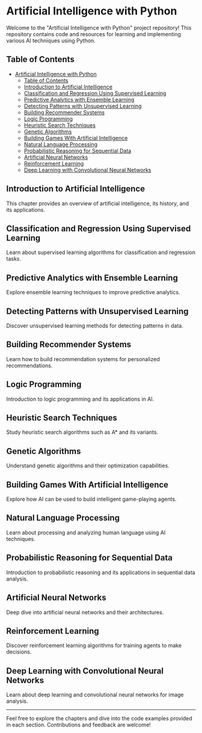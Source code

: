 # Artificial Intelligence with Python

Welcome to the "Artificial Intelligence with Python" project repository! This repository contains code and resources for learning and implementing various AI techniques using Python.

## Table of Contents

- [Artificial Intelligence with Python](#artificial-intelligence-with-python)
  - [Table of Contents](#table-of-contents)
  - [Introduction to Artificial Intelligence](#introduction-to-artificial-intelligence)
  - [Classification and Regression Using Supervised Learning](#classification-and-regression-using-supervised-learning)
  - [Predictive Analytics with Ensemble Learning](#predictive-analytics-with-ensemble-learning)
  - [Detecting Patterns with Unsupervised Learning](#detecting-patterns-with-unsupervised-learning)
  - [Building Recommender Systems](#building-recommender-systems)
  - [Logic Programming](#logic-programming)
  - [Heuristic Search Techniques](#heuristic-search-techniques)
  - [Genetic Algorithms](#genetic-algorithms)
  - [Building Games With Artificial Intelligence](#building-games-with-artificial-intelligence)
  - [Natural Language Processing](#natural-language-processing)
  - [Probabilistic Reasoning for Sequential Data](#probabilistic-reasoning-for-sequential-data)
  - [Artificial Neural Networks](#artificial-neural-networks)
  - [Reinforcement Learning](#reinforcement-learning)
  - [Deep Learning with Convolutional Neural Networks](#deep-learning-with-convolutional-neural-networks)

## Introduction to Artificial Intelligence

This chapter provides an overview of artificial intelligence, its history, and its applications.

## Classification and Regression Using Supervised Learning

Learn about supervised learning algorithms for classification and regression tasks.

## Predictive Analytics with Ensemble Learning

Explore ensemble learning techniques to improve predictive analytics.

## Detecting Patterns with Unsupervised Learning

Discover unsupervised learning methods for detecting patterns in data.

## Building Recommender Systems

Learn how to build recommendation systems for personalized recommendations.

## Logic Programming

Introduction to logic programming and its applications in AI.

## Heuristic Search Techniques

Study heuristic search algorithms such as A* and its variants.

## Genetic Algorithms

Understand genetic algorithms and their optimization capabilities.

## Building Games With Artificial Intelligence

Explore how AI can be used to build intelligent game-playing agents.

## Natural Language Processing

Learn about processing and analyzing human language using AI techniques.

## Probabilistic Reasoning for Sequential Data

Introduction to probabilistic reasoning and its applications in sequential data analysis.

## Artificial Neural Networks

Deep dive into artificial neural networks and their architectures.

## Reinforcement Learning

Discover reinforcement learning algorithms for training agents to make decisions.

## Deep Learning with Convolutional Neural Networks

Learn about deep learning and convolutional neural networks for image analysis.

---

Feel free to explore the chapters and dive into the code examples provided in each section. Contributions and feedback are welcome!
